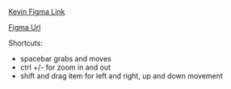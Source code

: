 [Kevin Figma Link]("https://www.youtube.com/watch?v=eZJOSK4gXl4")

[Figma Url]("https://www.figma.com/")

Shortcuts:

- spacebar grabs and moves
- ctrl +/- for zoom in and out
- shift and drag item for left and right, up and down movement
